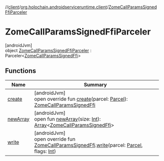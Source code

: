 //[client](../../../index.md)/[org.holochain.androidserviceruntime.client](../index.md)/[ZomeCallParamsSignedFfiParceler](index.md)

# ZomeCallParamsSignedFfiParceler

[androidJvm]\
object [ZomeCallParamsSignedFfiParceler](index.md) : Parceler&lt;[ZomeCallParamsSignedFfi](../-zome-call-params-signed-ffi/index.md)&gt;

## Functions

| Name | Summary |
|---|---|
| [create](create.md) | [androidJvm]<br>open override fun [create](create.md)(parcel: [Parcel](https://developer.android.com/reference/kotlin/android/os/Parcel.html)): [ZomeCallParamsSignedFfi](../-zome-call-params-signed-ffi/index.md) |
| [newArray](../-runtime-network-config-ffi-parceler/index.md#-1206408188%2FFunctions%2F275946699) | [androidJvm]<br>open fun [newArray](../-runtime-network-config-ffi-parceler/index.md#-1206408188%2FFunctions%2F275946699)(size: [Int](https://kotlinlang.org/api/core/kotlin-stdlib/kotlin/-int/index.html)): [Array](https://kotlinlang.org/api/core/kotlin-stdlib/kotlin/-array/index.html)&lt;[ZomeCallParamsSignedFfi](../-zome-call-params-signed-ffi/index.md)&gt; |
| [write](write.md) | [androidJvm]<br>open override fun [ZomeCallParamsSignedFfi](../-zome-call-params-signed-ffi/index.md).[write](write.md)(parcel: [Parcel](https://developer.android.com/reference/kotlin/android/os/Parcel.html), flags: [Int](https://kotlinlang.org/api/core/kotlin-stdlib/kotlin/-int/index.html)) |